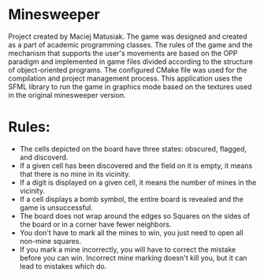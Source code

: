 # Minesweeper

Project created by Maciej Matusiak. The game was designed and created as a part of academic programming classes. The rules of the game and the mechanism that supports the user's movements are based on the OPP paradigm and implemented in game files divided according to the structure of object-oriented programs. The configured CMake file was used for the compilation and project management process. This application uses the SFML library to run the game in graphics mode based on the textures used in the original minesweeper version.

# Rules:

- The cells depicted on the board have three states: obscured, flagged, and discoverd.
- If a given cell has been discovered and the field on it is empty, it means that there is no mine in its vicinity.
- If a digit is displayed on a given cell, it means the number of mines in the vicinity.
- If a cell displays a bomb symbol, the entire board is revealed and the game is unsuccessful.
- The board does not wrap around the edges so Squares on the sides of the board or in a corner have fewer neighbors.
- You don't have to mark all the mines to win, you just need to open all non-mine squares.
- If you mark a mine incorrectly, you will have to correct the mistake before you can win. Incorrect mine marking doesn't kill you, but it can lead to mistakes which do.
